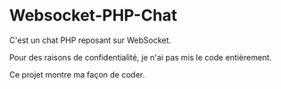 # Websocket-PHP-Chat
C'est un chat PHP reposant sur WebSocket.

Pour des raisons de confidentialité, je n'ai pas mis le code entièrement.

Ce projet montre ma façon de coder.
